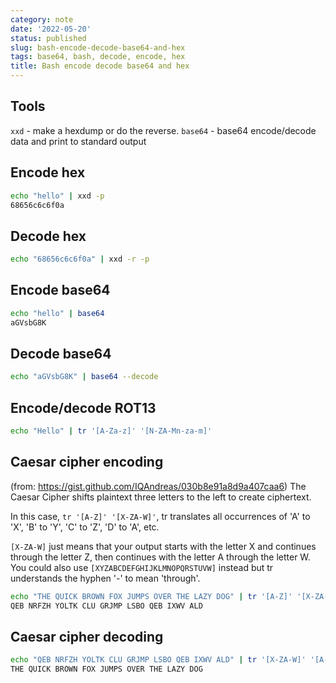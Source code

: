 ```yaml
---
category: note
date: '2022-05-20'
status: published
slug: bash-encode-decode-base64-and-hex
tags: base64, bash, decode, encode, hex
title: Bash encode decode base64 and hex
---
```


## Tools
`xxd` - make a hexdump or do the reverse.
`base64` - base64 encode/decode data and print to standard output

## Encode hex
```sh
echo "hello" | xxd -p
68656c6c6f0a
```

## Decode hex
```sh
echo "68656c6c6f0a" | xxd -r -p
```

## Encode base64
```sh
echo "hello" | base64
aGVsbG8K
```

## Decode base64
```sh
echo "aGVsbG8K" | base64 --decode
```

## Encode/decode ROT13
```sh
echo "Hello" | tr '[A-Za-z]' '[N-ZA-Mn-za-m]'
```

## Caesar cipher encoding
(from: https://gist.github.com/IQAndreas/030b8e91a8d9a407caa6)
The Caesar Cipher shifts plaintext three letters to the left to create ciphertext.

In this case, `tr '[A-Z]' '[X-ZA-W]'`, tr translates all occurrences of 'A' to 'X', 'B' to 'Y', 'C' to 'Z', 'D' to 'A', etc.

`[X-ZA-W]` just means that your output starts with the letter X and continues through the letter Z, then continues with the letter A through the letter W. You could also use `[XYZABCDEFGHIJKLMNOPQRSTUVW]` instead but tr understands the hyphen '-' to mean 'through'.

```sh
echo "THE QUICK BROWN FOX JUMPS OVER THE LAZY DOG" | tr '[A-Z]' '[X-ZA-W]'
QEB NRFZH YOLTK CLU GRJMP LSBO QEB IXWV ALD
```
## Caesar cipher decoding
```sh
echo "QEB NRFZH YOLTK CLU GRJMP LSBO QEB IXWV ALD" | tr '[X-ZA-W]' '[A-Z]'
THE QUICK BROWN FOX JUMPS OVER THE LAZY DOG
```
